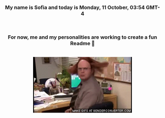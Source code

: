 


<div align="center">
<h3 >My name is Sofia and today is Monday, 11 October, 03:54 GMT-4</h3><br>
<h3 >For now, me and my personalities are working to create a fun Readme 👋
</h3><br>
<img src='img/dwight.gif' alt='working...'/>
</div>
